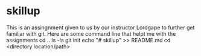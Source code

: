 # skillup
This is an assingnment given to us by our instructor Lordgape to further get familiar with git. 
 Here are some command line that helpt me with the assignments
cd ..
ls -la 
git init
echo "# skillup" >> README.md 
cd <directory location/path>